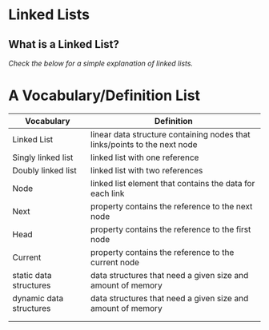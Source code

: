 # Linked Lists

## What is a Linked List?
_Check the below for a simple explanation of linked lists._


# A Vocabulary/Definition List

  Vocabulary             | Definition
-------------------------|--------------------------------------------------------
 Linked List             | linear data structure containing nodes that links/points to the next node 
 Singly linked list      |linked list with one reference
 Doubly linked list      |linked list with two references
  Node                   |linked list element  that contains the data for each link
  Next                   |property contains the reference to the next node
  Head                   |property contains the reference to the first node
  Current                |property contains the reference to the current node
static data structures|data structures that need a given size and amount of memory
dynamic data structures|data structures that need a given size and amount of memory
                  |
                  |
